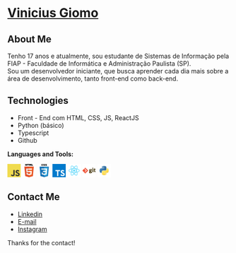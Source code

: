 # <a href="https://www.linkedin.com/in/vinicius-cremon-giomo-87788b204//">Vinicius Giomo</a>

## About Me
Tenho 17 anos e atualmente, sou estudante de Sistemas de Informação pela FIAP - Faculdade de Informática e Administração Paulista (SP). 
<br>
Sou um desenvolvedor iniciante, que busca aprender cada dia mais sobre a área de desenvolvimento, tanto front-end como back-end.

## Technologies
- Front - End com HTML, CSS, JS, ReactJS
- Python (básico)
- Typescript
- Github

**Languages and Tools:**  

<code><img height="30" src="https://raw.githubusercontent.com/github/explore/80688e429a7d4ef2fca1e82350fe8e3517d3494d/topics/javascript/javascript.png"></code>
<code><img height="30" src="https://raw.githubusercontent.com/github/explore/80688e429a7d4ef2fca1e82350fe8e3517d3494d/topics/html/html.png"></code>
<code><img height="30" src="https://raw.githubusercontent.com/github/explore/80688e429a7d4ef2fca1e82350fe8e3517d3494d/topics/css/css.png"></code>
<code><img height="30" src="https://raw.githubusercontent.com/github/explore/80688e429a7d4ef2fca1e82350fe8e3517d3494d/topics/typescript/typescript.png"></code>
<code><img height="30" src="https://raw.githubusercontent.com/github/explore/80688e429a7d4ef2fca1e82350fe8e3517d3494d/topics/react/react.png"></code>
<code><img height="30" src="https://raw.githubusercontent.com/github/explore/80688e429a7d4ef2fca1e82350fe8e3517d3494d/topics/git/git.png"></code>
<code><img height="30" src="https://raw.githubusercontent.com/github/explore/80688e429a7d4ef2fca1e82350fe8e3517d3494d/topics/python/python.png"></code>

##  Contact Me
- <a href="https://www.linkedin.com/in/vinicius-cremon-giomo-87788b204//">Linkedin</a>
- <a href="mailto:vinicius.cgiomo@gmail.com">E-mail</a>
- <a href="https://www.instagram.com/giomo_vini/">Instagram</a>

Thanks for the contact!
